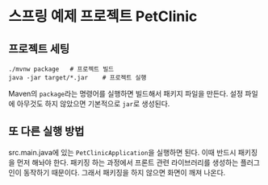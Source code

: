 # 스프링 예제 프로젝트 PetClinic

## 프로젝트 세팅

```shell script
./mvnw package   # 프로젝트 빌드
java -jar target/*.jar    # 프로젝트 실행
```

Maven의 `package`라는 명령어를 실행하면 빌드해서 패키지 파일을 만든다. 설정 파일에 아무것도 하지 않았으면 기본적으로 `jar`로 생성된다.

## 또 다른 실행 방법

src.main.java에 있는 `PetClinicApplication`을 실행하면 된다. 이때 반드시 패키징을 먼저 해놔야 한다. 패키징 하는 과정에서 프론트 관련 라이브러리를 생성하는 플러그인이 동작하기 때문이다. 그래서 패키징을 하지 않으면 화면이 깨져 나온다.